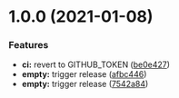 # 1.0.0 (2021-01-08)

### Features

- **ci:** revert to GITHUB_TOKEN ([be0e427](https://github.com/vnguyen94/react-hook-form-paste/commit/be0e42774668d50c0067a1ec24baa72ce9425a1a))
- **empty:** trigger release ([afbc446](https://github.com/vnguyen94/react-hook-form-paste/commit/afbc446fdc14c6c1ce1529243879d6a4f1c09274))
- **empty:** trigger release ([7542a84](https://github.com/vnguyen94/react-hook-form-paste/commit/7542a84429e32505c85ddc525d1ec43a9548ede6))
